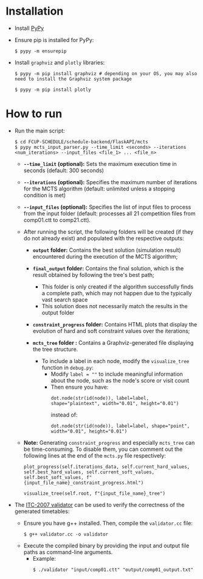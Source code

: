 # Installation

* Install [PyPy](https://pypy.org/download.html)

* Ensure pip is installed for PyPy:
    ```SHELL
    $ pypy -m ensurepip
    ```
    
* Install ``graphviz`` and ``plotly`` libraries:
    ```SHELL
    $ pypy -m pip install graphviz # depending on your OS, you may also need to install the Graphviz system package

    $ pypy -m pip install plotly
    ```

# How to run

* Run the main script:
    ```SHELL
    $ cd FCUP-SCHEDULE/schedule-backend/FlaskAPI/mcts
    $ pypy mcts_input_parser.py --time_limit <seconds> --iterations <num_iterations> --input_files <file_1> ... <file_n>
    ```
    * **``--time_limit`` (optional):** Sets the maximum execution time in seconds (default: 300 seconds)

    * **``--iterations`` (optional):** Specifies the maximum number of iterations for the MCTS algorithm (default: unlimited unless a stopping condition is met)

    * **``--input_files`` (optional):** Specifies the list of input files to process from the input folder (default: processes all 21 competition files from comp01.ctt to comp21.ctt).

    * After running the script, the following folders will be created (if they do not already exist) and populated with the respective outputs:
        * **``output`` folder:** Contains the best solution (simulation result) encountered during the execution of the MCTS algorithm;

        * **``final_output`` folder:** Contains the final solution, which is the result obtained by following the tree's best path;
            * This folder is only created if the algorithm successfully finds a complete path, which may not happen due to the typically vast search space
            * This solution does not necessarily match the results in the output folder

        * **``constraint_progress`` folder:** Contains HTML plots that display the evolution of hard and soft constraint values over the iterations;

        * **``mcts_tree`` folder :** Contains a Graphviz-generated file displaying the tree structure.
            * To include a label in each node, modify the ``visualize_tree`` function in ``debug.py``:      
                * Modify ``label = ""`` to include meaningful information about the node, such as the node's score or visit count
                * Then ensure you have: 
                    ```PY 
                    dot.node(str(id(node)), label=label, shape="plaintext", width="0.01", height="0.01")
                    ```
                    instead of:
                    ```PY 
                    dot.node(str(id(node)), label=label, shape="point", width="0.01", height="0.01")
                    ```
    * **Note:** Generating ``constraint_progress`` and especially ``mcts_tree`` can be time-consuming. To disable them, you can comment out the following lines at the end of the ``mcts.py`` file respectively:
        ```PY
        plot_progress(self.iterations_data, self.current_hard_values, self.best_hard_values, self.current_soft_values, self.best_soft_values, f"{input_file_name}_constraint_progress.html")

        visualize_tree(self.root, f"{input_file_name}_tree")
        ```

* The [ITC-2007 validator](https://www.eeecs.qub.ac.uk/itc2007/curriculmcourse/course_curriculm_index_files/validation.htm) can be used to verify the correctness of the generated timetables:
    * Ensure you have g++ installed. Then, compile the ``validator.cc`` file:
        ```SHELL
        $ g++ validator.cc -o validator
        ```
    * Execute the compiled binary by providing the input and output file paths as command-line arguments. 
        * Example:
            ```SHELL
            $ ./validator "input/comp01.ctt" "output/comp01_output.txt"
            ```